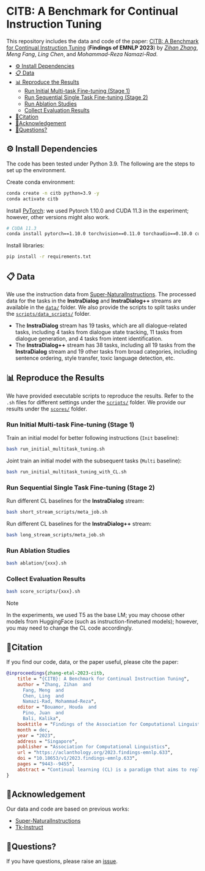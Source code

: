 # CITB: A Benchmark for Continual Instruction Tuning

This repository includes the data and code of the paper: [CITB: A Benchmark for Continual Instruction Tuning](https://arxiv.org/abs/2310.14510) (**Findings of EMNLP 2023**) by [*Zihan Zhang*](https://zhangzihangit.github.io/), *Meng Fang*, *Ling Chen*, and *Mohammad-Reza Namazi-Rad*.


- [⚙️ Install Dependencies](#️-install-dependencies)
- [📋 Data](#-data)
- [📊 Reproduce the Results](#-reproduce-the-results)
  - [Run Initial Multi-task Fine-tuning (Stage 1)](#run-initial-multi-task-fine-tuning-stage-1)
  - [Run Sequential Single Task Fine-tuning (Stage 2)](#run-sequential-single-task-fine-tuning-stage-2)
  - [Run Ablation Studies](#run-ablation-studies)
  - [Collect Evaluation Results](#collect-evaluation-results)
- [🌟Citation](#citation)
- [👏Acknowledgement](#acknowledgement)
- [🐞Questions?](#questions)



## ⚙️ Install Dependencies

The code has been tested under Python 3.9. The following are the steps to set up the environment.

Create conda environment:
```bash
conda create -n citb python=3.9 -y
conda activate citb
```

Install [PyTorch](https://pytorch.org/get-started/previous-versions/#linux-and-windows-24): we used Pytorch 1.10.0 and CUDA 11.3 in the experiment; however, other versions might also work.
```bash
# CUDA 11.3
conda install pytorch==1.10.0 torchvision==0.11.0 torchaudio==0.10.0 cudatoolkit=11.3 -c pytorch -c conda-forge
```

Install libraries:
```bash
pip install -r requirements.txt
```

## 📋 Data 

We use the instruction data from [Super-NaturalInstructions](https://arxiv.org/abs/2204.07705). The processed data for the tasks in the **InstraDialog** and **InstraDialog++** streams are available in the [`data/`](https://github.com/hyintell/CITB/tree/main/data) folder. We also provide the scripts to split tasks under the [`scripts/data_scripts/`](https://github.com/hyintell/CITB/tree/main/scripts/data_scripts) folder.

- The **InstraDialog** stream has 19 tasks, which are all dialogue-related tasks, including 4 tasks from dialogue state tracking, 11 tasks from dialogue generation, and 4 tasks from intent identification.
- The **InstraDialog++** stream has 38 tasks, including all 19 tasks from the **InstraDialog** stream and  19 other tasks from broad categories, including sentence ordering, style transfer, toxic language detection, etc.


## 📊 Reproduce the Results

We have provided executable scripts to reproduce the results. Refer to the `.sh` files for different settings under the [`scripts/`](https://github.com/hyintell/CITB/tree/main/scripts) folder. We provide our results under the [`scores/`](https://github.com/hyintell/CITB/tree/main/scores) folder.

### Run Initial Multi-task Fine-tuning (Stage 1)

Train an initial model for better following instructions (`Init` baseline):
```bash
bash run_initial_multitask_tuning.sh
```

Joint train an initial model with the subsequent tasks (`Multi` baseline):
```bash
bash run_initial_multitask_tuning_with_CL.sh
```

### Run Sequential Single Task Fine-tuning (Stage 2)

Run different CL baselines for the **InstraDialog** stream:
```bash
bash short_stream_scripts/meta_job.sh
```

Run different CL baselines for the **InstraDialog++** stream:
```bash
bash long_stream_scripts/meta_job.sh
```

### Run Ablation Studies

```bash
bash ablation/{xxx}.sh
```

### Collect Evaluation Results

```bash
bash score_scripts/{xxx}.sh
```


> [!NOTE]  
> In the experiments, we used T5 as the base LM; you may choose other models from HuggingFace (such as instruction-finetuned models); however, you may need to change the CL code accordingly.



## 🌟Citation

If you find our code, data, or the paper useful, please cite the paper:

```bibtex
@inproceedings{zhang-etal-2023-citb,
    title = "{CITB}: A Benchmark for Continual Instruction Tuning",
    author = "Zhang, Zihan  and
      Fang, Meng  and
      Chen, Ling  and
      Namazi-Rad, Mohammad-Reza",
    editor = "Bouamor, Houda  and
      Pino, Juan  and
      Bali, Kalika",
    booktitle = "Findings of the Association for Computational Linguistics: EMNLP 2023",
    month = dec,
    year = "2023",
    address = "Singapore",
    publisher = "Association for Computational Linguistics",
    url = "https://aclanthology.org/2023.findings-emnlp.633",
    doi = "10.18653/v1/2023.findings-emnlp.633",
    pages = "9443--9455",
    abstract = "Continual learning (CL) is a paradigm that aims to replicate the human ability to learn and accumulate knowledge continually without forgetting previous knowledge and transferring it to new tasks. Recent instruction tuning (IT) involves fine-tuning models to make them more adaptable to solving NLP tasks in general. However, it is still uncertain how instruction tuning works in the context of CL tasks. This challenging yet practical problem is formulated as Continual Instruction Tuning (CIT). In this work, we establish a CIT benchmark consisting of learning and evaluation protocols. We curate two long dialogue task streams of different types, InstrDialog and InstrDialog++, to study various CL methods systematically. Our experiments show that existing CL methods do not effectively leverage the rich natural language instructions, and fine-tuning an instruction-tuned model sequentially can yield similar or better results. We further explore different aspects that might affect the learning of CIT. We hope this benchmark will facilitate more research in this direction.",
}
```

## 👏Acknowledgement

Our data and code are based on previous works:
- [Super-NaturalInstructions](https://github.com/allenai/natural-instructions)
- [Tk-Instruct](https://github.com/yizhongw/Tk-Instruct)


## 🐞Questions?
If you have questions, please raise an [issue](https://github.com/hyintell/CITB/issues). 

